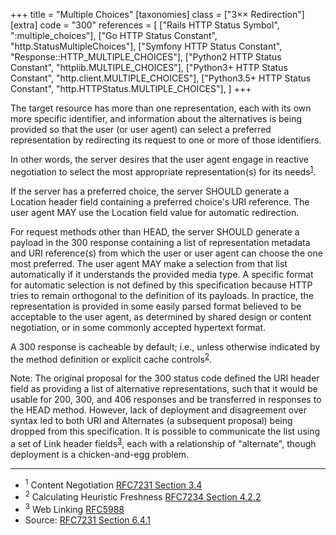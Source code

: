 +++
title = "Multiple Choices"
[taxonomies]
class = ["3&times;&times; Redirection"]
[extra]
code = "300"
references = [
    ["Rails HTTP Status Symbol", ":multiple_choices"],
    ["Go HTTP Status Constant", "http.StatusMultipleChoices"],
    ["Symfony HTTP Status Constant", "Response::HTTP_MULTIPLE_CHOICES"],
    ["Python2 HTTP Status Constant", "httplib.MULTIPLE_CHOICES"],
    ["Python3+ HTTP Status Constant", "http.client.MULTIPLE_CHOICES"],
    ["Python3.5+ HTTP Status Constant", "http.HTTPStatus.MULTIPLE_CHOICES"],
]
+++

The target resource has more than one representation, each with its own more specific identifier, and information about the alternatives is being provided so that the user (or user agent) can select a preferred representation by redirecting its request to one or more of those identifiers.

In other words, the server desires that the user agent engage in reactive negotiation to select the most appropriate representation(s) for its needs<sup>[1](#ref-1)</sup>.

If the server has a preferred choice, the server SHOULD generate a Location header field containing a preferred choice's URI reference. The user agent MAY use the Location field value for automatic redirection.

For request methods other than HEAD, the server SHOULD generate a payload in the 300 response containing a list of representation metadata and URI reference(s) from which the user or user agent can choose the one most preferred. The user agent MAY make a selection from that list automatically if it understands the provided media type. A specific format for automatic selection is not defined by this specification because HTTP tries to remain orthogonal to the definition of its payloads. In practice, the representation is provided in some easily parsed format believed to be acceptable to the user agent, as determined by shared design or content negotiation, or in some commonly accepted hypertext format.

A 300 response is cacheable by default; i.e., unless otherwise indicated by the method definition or explicit cache controls<sup>[2](#ref-2)</sup>.

Note: The original proposal for the 300 status code defined the URI header field as providing a list of alternative representations, such that it would be usable for 200, 300, and 406 responses and be transferred in responses to the HEAD method. However, lack of deployment and disagreement over syntax led to both URI and Alternates (a subsequent proposal) being dropped from this specification. It is possible to communicate the list using a set of Link header fields<sup>[3](#ref-3)</sup>, each with a relationship of "alternate", though deployment is a chicken-and-egg problem.

---

* <span id="ref-1"><sup>1</sup> Content Negotiation
[RFC7231 Section 3.4][2]</span>
* <span id="ref-2"><sup>2</sup> Calculating Heuristic Freshness
[RFC7234 Section 4.2.2][3]</span>
* <span id="ref-3"><sup>3</sup> Web Linking [RFC5988][4]</span>
* Source: [RFC7231 Section 6.4.1][1]

[1]: <http://tools.ietf.org/html/rfc7231#section-6.4.1>
[2]: <http://tools.ietf.org/html/rfc7231#section-3.4>
[3]: <http://tools.ietf.org/html/rfc7234#section-4.2.2>
[4]: <http://tools.ietf.org/html/rfc5988>
